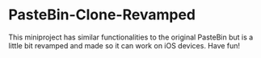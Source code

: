 # PasteBin-Clone-Revamped
This miniproject has similar functionalities to the original PasteBin but is a little bit revamped and made so it can work on iOS devices. Have fun!
